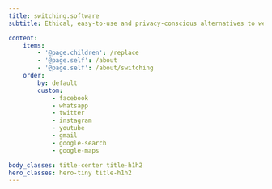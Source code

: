 ```yaml
---
title: switching.software
subtitle: Ethical, easy-to-use and privacy-conscious alternatives to well-known software

content:
    items: 
        - '@page.children': /replace
        - '@page.self': /about
        - '@page.self': /about/switching
    order:
        by: default
        custom:
            - facebook
            - whatsapp
            - twitter
            - instagram
            - youtube
            - gmail
            - google-search
            - google-maps

body_classes: title-center title-h1h2
hero_classes: hero-tiny title-h1h2
---
```

